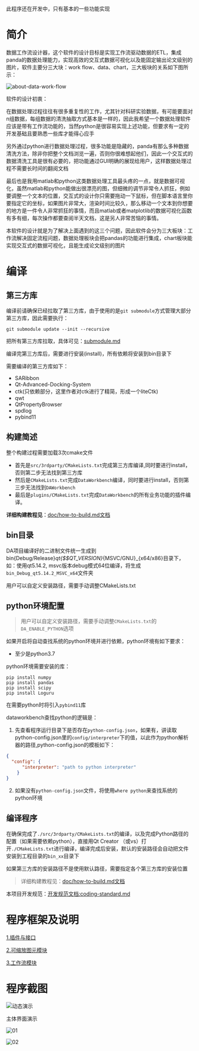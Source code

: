 ﻿此程序还在开发中，只有基本的一些功能实现

# 简介

数据工作流设计器，这个软件的设计目标是实现工作流驱动数据的ETL，集成panda的数据处理能力，实现高效的交互式数据可视化以及能固定输出论文级别的图片，软件主要分三大块：work flow、data、chart，三大板块的关系如下图所示：

![about-data-work-flow](./doc/PIC/about-data-work-flow.png)

软件的设计初衷：

在数据处理过程往往有很多重复性的工作，尤其针对科研实验数据，有可能要面对n组数据，每组数据的清洗抽取方式基本是一样的，因此我希望一个数据处理软件应该是带有工作流功能的，当然python是很容易实现上述功能，但要求有一定的开发基础且要熟悉一些库才能得心应手

另外通过python进行数据处理过程，很多功能是隐藏的，panda有那么多种数据清洗方法，除非你把整个文档浏览一遍，否则你很难想起他们，因此一个交互式的数据清洗工具是很有必要的，把功能通过GUI明确的展现给用户，这样数据处理过程不需要长时间的翻阅文档

最后也是我用matlab和python这类数据处理工具最头疼的一点，就是数据可视化，虽然matlab和python能做出很漂亮的图，但细微的调节非常令人抓狂，例如要调整一个文本的位置，交互式的设计你只需要拖动一下鼠标，但在脚本语言里你要指定它的坐标，如果图片非常大，渲染时间比较久，那么移动一个文本到你想要的地方是一件令人非常抓狂的事情，而且matlab或者matplotlib的数据可视化函数有多有细，每次操作都要查阅半天文档，这是另人非常苦恼的事情。

本软件的设计就是为了解决上面遇到的这三个问题，因此软件会分为三大板块：工作流解决固定流程问题，数据处理板块会把pandas的功能进行集成，chart板块能实现交互式的数据可视化，且能生成论文级别的图片

# 编译

## 第三方库

编译前请确保已经拉取了第三方库，由于使用的是`git submodule`方式管理大部分第三方库，因此需要执行：

```shell
git submodule update --init --recursive
```

把所有第三方库拉取，具体可见：[submodule.md](./submodule.md)

编译完第三方库后，需要进行安装(install)，所有依赖将安装到bin目录下

需要编译的第三方库如下：

- SARibbon
- Qt-Advanced-Docking-System
- ctk(只依赖部分，这里作者对ctk进行了精简，形成一个liteCtk)
- qwt
- QtPropertyBrowser
- spdlog
- pybind11

## 构建简述

整个构建过程需要加载3次cmake文件
- 首先是`src/3rdparty/CMakeLists.txt`完成第三方库编译,同时要进行install，否则第二步无法找到第三方库
- 然后是`CMakeLists.txt`完成`DataWorkbench`编译，同时要进行install，否则第三步无法找到`DAWorkbench`
- 最后是`plugins/CMakeLists.txt`完成`DataWorkbench`的所有业务功能的插件编译。

**详细构建教程见**：[doc/how-to-build.md文档](./doc/how-to-build.md)

## bin目录

DA项目编译好的二进制文件统一生成到bin{Debug/Release}_qt{$$QT_VERSION}_{MSVC/GNU}_{x64/x86}目录下，如：使用qt5.14.2, msvc版本debug模式64位编译，将生成`bin_Debug_qt5.14.2_MSVC_x64`文件夹

用户可以自定义安装路径，需要手动调整CMakeLists.txt


## python环境配置

> 用户可以自定义安装路径，需要手动调整`CMakeLists.txt`的`DA_ENABLE_PYTHON`选项

如果开启将自动查找系统的python环境并进行依赖，python环境有如下要求：

- 至少是python3.7

python环境需要安装的库：

```
pip install numpy
pip install pandas
pip install scipy
pip install Loguru
```

在需要python时将引入`pybind11`库

dataworkbench查找python的逻辑是：

1. 先查看程序运行目录下是否存在`python-config.json`，如果有，讲读取python-config.json里的`config/interpreter`下的值，以此作为python解析器的路径,python-config.json的模板如下：

```json
{
  "config": {
      "interpreter": "path to python interpreter"
    }
}
```

2. 如果没有`python-config.json`文件，将使用`where python`来查找系统的python环境

## 编译程序

在确保完成了`./src/3rdparty/CMakeLists.txt`的编译，以及完成Python路径的配置（如果需要依赖python），直接用Qt Creator （或vs）打开`./CMakeLists.txt`进行编译，编译完成后安装，默认的安装路径会自动把文件安装到工程目录的`bin_xx`目录下

如果第三方库的安装路径不是使用默认路径，需要指定各个第三方库的安装位置

> 详细构建教程见：[doc/how-to-build.md文档](./doc/how-to-build.md)

本项目开发规范：[开发规范文档:coding-standard.md](./coding-standard.md)

# 程序框架及说明

[1.插件与接口](./doc/zh/插件与接口.md)

[2.可缩放图元模块](./doc/zh/可缩放图元.md)

[3.工作流模块](./doc/zh/工作流.md)

# 程序截图

![动态演示](./doc/screenshot/screenshot1.gif)

主体界面演示

![01](./doc/screenshot/01.png)

![02](./doc/screenshot/02.png)
